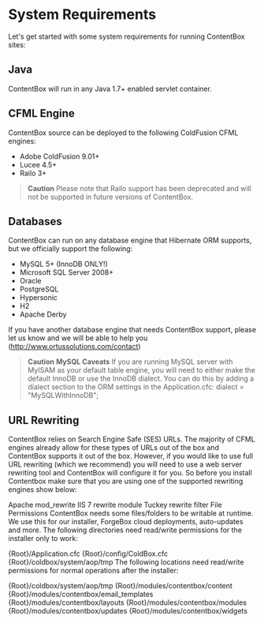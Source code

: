# System Requirements

Let's get started with some system requirements for running ContentBox sites:

## Java
ContentBox will run in any Java 1.7+ enabled servlet container.

## CFML Engine
ContentBox source can be deployed to the following ColdFusion CFML engines:

* Adobe ColdFusion 9.01+
* Lucee 4.5+
* Railo 3+

> **Caution** Please note that Railo support has been deprecated and will not be supported in future versions of ContentBox.

## Databases
ContentBox can run on any database engine that Hibernate ORM supports, but we officially support the following:

* MySQL 5+ (InnoDB ONLY!)
* Microsoft SQL Server 2008+
* Oracle
* PostgreSQL
* Hypersonic
* H2
* Apache Derby

If you have another database engine that needs ContentBox support, please let us know and we will be able to help you (http://www.ortussolutions.com/contact)

> **Caution** **MySQL Caveats** If you are running MySQL server with MyISAM as your default table engine, you will need to either make the default InnoDB or use the InnoDB dialect.  You can do this by adding a dialect section to the ORM settings in the Application.cfc:  dialect = "MySQLWithInnoDB";

## URL Rewriting
ContentBox relies on Search Engine Safe (SES) URLs.  The majority of CFML engines already allow for these types of URLs out of the box and ContentBox supports it out of the box.  However, if you would like to use full URL rewriting (which we recommend) you will need to use a web server rewriting tool and ContentBox will configure it for you.  So before you install Contentbox make sure that you are using one of the supported rewriting engines show below:

Apache mod_rewrite
IIS 7 rewrite module
Tuckey rewrite filter
File Permissions
ContentBox needs some files/folders to be writable at runtime.  We use this for our installer, ForgeBox cloud deployments, auto-updates and more.  The following directories need read/write permissions for the installer only to work:

{Root}/Application.cfc
{Root}/config/ColdBox.cfc
{Root}/coldbox/system/aop/tmp
The following locations need read/write permissions for normal operations after the installer:

{Root}/coldbox/system/aop/tmp
{Root}/modules/contentbox/content
{Root}/modules/contentbox/email_templates
{Root}/modules/contentbox/layouts
{Root}/modules/contentbox/modules
{Root}/modules/contentbox/updates
{Root}/modules/contentbox/widgets